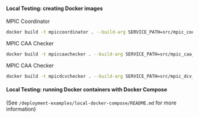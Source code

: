 #### Local Testing: creating Docker images
MPIC Coordinator
```bash
docker build -t mpiccoordinator . --build-arg SERVICE_PATH=src/mpic_coordinator_service --progress=plain
```
MPIC CAA Checker
```bash
docker build -t mpiccaachecker . --build-arg SERVICE_PATH=src/mpic_caa_checker_service --progress=plain
```
MPIC CAA Checker
```bash
docker build -t mpicdcvchecker . --build-arg SERVICE_PATH=src/mpic_dcv_checker_service --progress=plain
``` 

#### Local Testing: running Docker containers with Docker Compose
(See `/deployment-examples/local-docker-compose/README.md` for more information)
